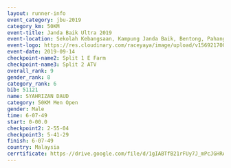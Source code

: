 ```yaml
---
layout: runner-info 
event_category: jbu-2019 
category_km: 50KM 
event-title: Janda Baik Ultra 2019  
event-location: Sekolah Kebangsaan, Kampung Janda Baik, Bentong, Pahang, Malaysia 
event-logo: https://res.cloudinary.com/raceyaya/image/upload/v1569217009/logo/janda-baik_vch1pc.jpg 
event-date: 2019-09-14 
checkpoint-name2: Split 1 E Farm 
checkpoint-name3: Split 2 ATV 
overall_rank: 9
gender_rank: 8
category_rank: 6
bib: 51121
name: SYAHRIZAN DAUD
category: 50KM Men Open
gender: Male
time: 6-07-49
start: 0-00.0
checkpoint2: 2-55-04
checkpoint3: 5-41-29
finish: 6-07-49
country: Malaysia
cerrtificate: https-//drive.google.com/file/d/1gIABTfB21rFUy7J_mPcJGHRAh-h_Y-St/view?usp=sharing
---
```

